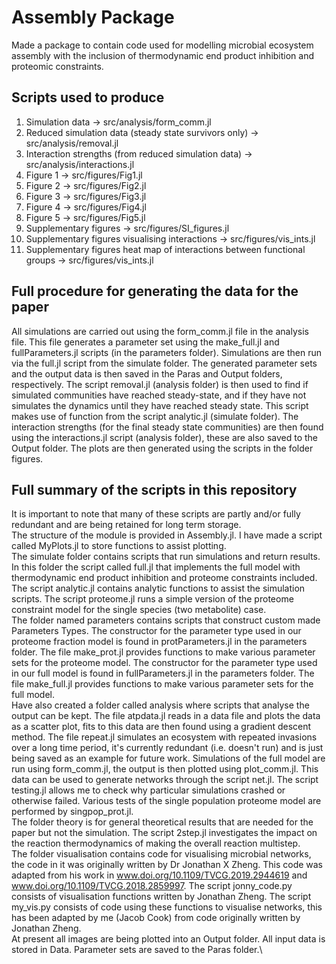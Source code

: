 # Assembly Package
Made a package to contain code used for modelling microbial ecosystem assembly with the inclusion of thermodynamic end product inhibition and proteomic constraints.
## Scripts used to produce
1. Simulation data -> src/analysis/form_comm.jl
2. Reduced simulation data (steady state survivors only) -> src/analysis/removal.jl
3. Interaction strengths (from reduced simulation data) -> src/analysis/interactions.jl
4. Figure 1 -> src/figures/Fig1.jl
5. Figure 2 -> src/figures/Fig2.jl
6. Figure 3 -> src/figures/Fig3.jl
7. Figure 4 -> src/figures/Fig4.jl
8. Figure 5 -> src/figures/Fig5.jl
9. Supplementary figures -> src/figures/SI_figures.jl
10. Supplementary figures visualising interactions -> src/figures/vis_ints.jl
11. Supplementary figures heat map of interactions between functional groups -> src/figures/vis_ints.jl
## Full procedure for generating the data for the paper
All simulations are carried out using the form_comm.jl file in the analysis file.
This file generates a parameter set using the make_full.jl and fullParameters.jl scripts (in the parameters folder).
Simulations are then run via the full.jl script from the simulate folder.
The generated parameter sets and the output data is then saved in the Paras and Output folders, respectively.
The script removal.jl (analysis folder) is then used to find if simulated communities have reached steady-state, and if they have not simulates the dynamics until they have reached steady state.
This script makes use of function from the script analytic.jl (simulate folder).
The interaction strengths (for the final steady state communities) are then found using the interactions.jl script (analysis folder), these are also saved to the Output folder.
The plots are then generated using the scripts in the folder figures.
## Full summary of the scripts in this repository
It is important to note that many of these scripts are partly and/or fully redundant and are being retained for long term storage.\
The structure of the module is provided in Assembly.jl.
I have made a script called MyPlots.jl to store functions to assist plotting.\
The simulate folder contains scripts that run simulations and return results.
In this folder the script called full.jl that implements the full model with thermodynamic end product inhibition and proteome constraints included.
The script analytic.jl contains analytic functions to assist the simulation scripts.
The script proteome.jl runs a simple version of the proteome constraint model for the single species (two metabolite) case.\
The folder named parameters contains scripts that construct custom made Parameters Types.
The constructor for the parameter type used in our proteome fraction model is found in protParameters.jl in the parameters folder.
The file make_prot.jl provides functions to make various parameter sets for the proteome model.
The constructor for the parameter type used in our full model is found in fullParameters.jl in the parameters folder.
The file make_full.jl provides functions to make various parameter sets for the full model.\
Have also created a folder called analysis where scripts that analyse the output can be kept.
The file atpdata.jl reads in a data file and plots the data as a scatter plot, fits to this data are then found using a gradient descent method.
The file repeat.jl simulates an ecosystem with repeated invasions over a long time period, it's currently redundant (i.e. doesn't run) and is just being saved as an example for future work.
Simulations of the full model are run using form_comm.jl, the output is then plotted using plot_comm.jl.
This data can be used to generate networks through the script net.jl.
The script testing.jl allows me to check why particular simulations crashed or otherwise failed.
Various tests of the single population proteome model are performed by singpop_prot.jl.\
The folder theory is for general theoretical results that are needed for the paper but not the simulation.
The script 2step.jl investigates the impact on the reaction thermodynamics of making the overall reaction multistep.\
The folder visualisation contains code for visualising microbial networks, the code in it was originally written by Dr Jonathan X Zheng.
This code was adapted from his work in www.doi.org/10.1109/TVCG.2019.2944619 and www.doi.org/10.1109/TVCG.2018.2859997.
The script jonny_code.py consists of visualisation functions written by Jonathan Zheng.
The script my_vis.py consists of code using these functions to visualise networks, this has been adapted by me (Jacob Cook) from code originally written by Jonathan Zheng.\
At present all images are being plotted into an Output folder.
All input data is stored in Data.
Parameter sets are saved to the Paras folder.\
